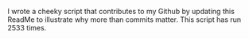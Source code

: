 I wrote a cheeky script that contributes to my Github by updating this ReadMe to illustrate why more than commits matter. This script has run 2533 times.